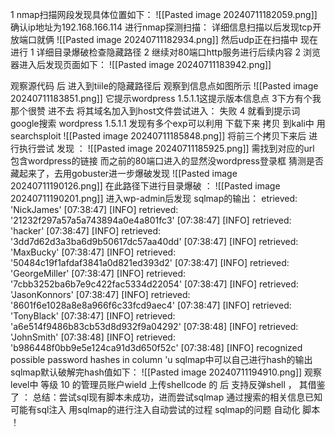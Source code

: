 1 nmap扫描网段发现具体位置如下：
![[Pasted image 20240711182059.png]]
确认ip地址为192.168.166.114
进行nmap探测扫描：
详细信息扫描以后发现tcp开放端口就俩 
![[Pasted image 20240711182934.png]]
然后udp正在扫描中 
现在进行    1 详细目录爆破检查隐藏路径  2 继续对80端口http服务进行后续内容 
2 浏览器进入后发现页面如下：
![[Pasted image 20240711183942.png]]


观察源代码 后 进入到tiile的隐藏路径后  观察到信息点如图所示 
![[Pasted image 20240711183851.png]]
它提示wordpress 1.5.1.1这提示版本信息点 
3下方有个我那个很赞 进不去 将其域名加入到host文件尝试进入：
失败 
4 就看到提示词 google搜索 wordpress 1.5.1.1 发现有多个exp可以利用 下载下来 拷贝 到kali中 用searchsploit
![[Pasted image 20240711185848.png]]
将前三个拷贝下来后 
进行执行尝试 发现 ：
![[Pasted image 20240711185925.png]]
需找到对应的url 包含wordpress的链接 
而之前的80端口进入的显然没wordpress登录框 猜测是否藏起来了，去用gobuster进一步爆破发现
![[Pasted image 20240711190126.png]]
在此路径下进行目录爆破 ：
![[Pasted image 20240711190201.png]]
进入wp-admin后发现
sqlmap的输出：
etrieved: 'NickJames'
[07:38:47] [INFO] retrieved: '21232f297a57a5a743894a0e4a801fc3'
[07:38:47] [INFO] retrieved: 'hacker'
[07:38:47] [INFO] retrieved: '3dd7d62d3a3ba6d9b50617dc57aa40dd'
[07:38:47] [INFO] retrieved: 'MaxBucky'
[07:38:47] [INFO] retrieved: '50484c19f1afdaf3841a0d821ed393d2'
[07:38:47] [INFO] retrieved: 'GeorgeMiller'
[07:38:47] [INFO] retrieved: '7cbb3252ba6b7e9c422fac5334d22054'
[07:38:47] [INFO] retrieved: 'JasonKonnors'
[07:38:47] [INFO] retrieved: '8601f6e1028a8e8a966f6c33fcd9aec4'
[07:38:47] [INFO] retrieved: 'TonyBlack'
[07:38:47] [INFO] retrieved: 'a6e514f9486b83cb53d8d932f9a04292'
[07:38:48] [INFO] retrieved: 'JohnSmith'
[07:38:48] [INFO] retrieved: 'b986448f0bb9e5e124ca91d3d650f52c'
[07:38:48] [INFO] recognized possible password hashes in column 'u
sqlmap中可以自己进行hash的输出
sqlmap默认破解完hash值如下：
![[Pasted image 20240711194910.png]]
观察level中 等级 10 的管理员账户wield 
上传shellcode 的 后 支持反弹shell ， 
其借鉴了 ：
总结：尝试sql现有脚本未成功，进而尝试sqlmap 通过搜索的相关信息已知可能有sql注入 用sqlmap的进行注入自动尝试的过程 
sqlmap的问题 自动化 脚本 ！
